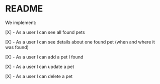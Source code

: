 # README

We implement:

[X] - As a user I can see all found pets

[X] - As a user I can see details about one found pet (when and where it was found)

[X] - As a user I can add a pet I found

[X] - As a user I can update a pet

[X] - As a user I can delete a pet
